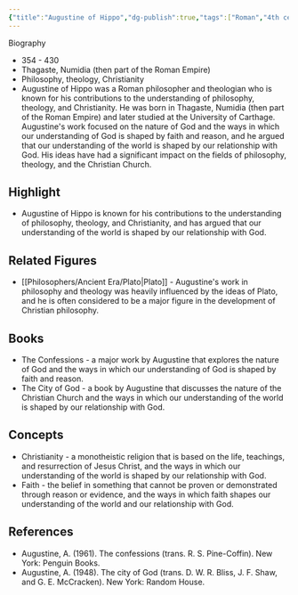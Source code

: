 ```yaml
---
{"title":"Augustine of Hippo","dg-publish":true,"tags":["Roman","4th century","ancient-era","figures","medieval-era"],"born-date":354,"keywords":"Augustine of Hippo, philosophy, theology, Christianity","aliases":"Roman philosopher and theologian","permalink":"/philosophers/medieval-era/st-augustine-of-hippo/","dgPassFrontmatter":true}
---
```


Biography

-   354 - 430
-   Thagaste, Numidia (then part of the Roman Empire)
-   Philosophy, theology, Christianity
-   Augustine of Hippo was a Roman philosopher and theologian who is known for his contributions to the understanding of philosophy, theology, and Christianity. He was born in Thagaste, Numidia (then part of the Roman Empire) and later studied at the University of Carthage. Augustine's work focused on the nature of God and the ways in which our understanding of God is shaped by faith and reason, and he argued that our understanding of the world is shaped by our relationship with God. His ideas have had a significant impact on the fields of philosophy, theology, and the Christian Church.

## Highlight

-   Augustine of Hippo is known for his contributions to the understanding of philosophy, theology, and Christianity, and has argued that our understanding of the world is shaped by our relationship with God.

## Related Figures

-   [[Philosophers/Ancient Era/Plato\|Plato]] - Augustine's work in philosophy and theology was heavily influenced by the ideas of Plato, and he is often considered to be a major figure in the development of Christian philosophy.

## Books

-   The Confessions - a major work by Augustine that explores the nature of God and the ways in which our understanding of God is shaped by faith and reason.
-   The City of God - a book by Augustine that discusses the nature of the Christian Church and the ways in which our understanding of the world is shaped by our relationship with God.

## Concepts

-   Christianity - a monotheistic religion that is based on the life, teachings, and resurrection of Jesus Christ, and the ways in which our understanding of the world is shaped by our relationship with God.
-   Faith - the belief in something that cannot be proven or demonstrated through reason or evidence, and the ways in which faith shapes our understanding of the world and our relationship with God.

## References

-   Augustine, A. (1961). The confessions (trans. R. S. Pine-Coffin). New York: Penguin Books.
-   Augustine, A. (1948). The city of God (trans. D. W. R. Bliss, J. F. Shaw, and G. E. McCracken). New York: Random House.